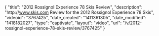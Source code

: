 {
    "title": "2012 Rossignol Experience 78 Skis Review",
    "description": "http:\/\/www.skis.com Review for the 2012 Rossignol Experience 78 Skis",
    "videoid": "3767425",
    "date_created": "1411361305",
    "date_modified": "1418182027",
    "type": "captivate",
    "layout": "video",
    "url": "\/v\/2012-rossignol-experience-78-skis-review\/3767425"
}